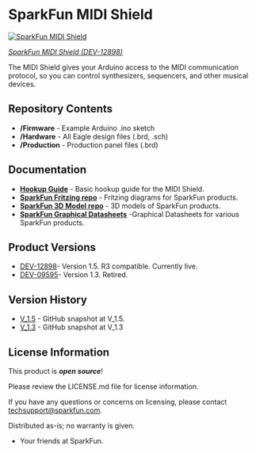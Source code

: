SparkFun MIDI Shield
====================

[![SparkFun MIDI Shield](https://cdn.sparkfun.com//assets/parts/9/7/9/8/12898-05.jpg)](https://www.sparkfun.com/products/12898)

[*SparkFun MIDI Shield (DEV-12898)*](https://www.sparkfun.com/products/12898)

The MIDI Shield gives your Arduino access to the MIDI communication protocol, so you can control synthesizers, sequencers, and other musical devices.

Repository Contents
-------------------

* **/Firmware** - Example Arduino .ino sketch
* **/Hardware** - All Eagle design files (.brd, .sch)
* **/Production** - Production panel files (.brd)

Documentation
--------------
* **[Hookup Guide](https://learn.sparkfun.com/tutorials/midi-shield-hookup-guide?_ga=1.24780723.863167751.1453149924)** - Basic hookup guide for the MIDI Shield.
* **[SparkFun Fritzing repo](https://github.com/sparkfun/Fritzing_Parts)** - Fritzing diagrams for SparkFun products.
* **[SparkFun 3D Model repo](https://github.com/sparkfun/3D_Models)** - 3D models of SparkFun products. 
* **[SparkFun Graphical Datasheets](https://github.com/sparkfun/Graphical_Datasheets)** -Graphical Datasheets for various SparkFun products.

Product Versions
----------------
* [DEV-12898](https://www.sparkfun.com/products/12898)- Version 1.5. R3 compatible. Currently live. 
* [DEV-09595](https://www.sparkfun.com/products/retired/9595)- Version 1.3. Retired. 

Version History
---------------
* [V_1.5](https://github.com/sparkfun/MIDI_Shield/tree/V_1.5) - GitHub snapshot at V_1.5. 
* [V_1.3](https://github.com/sparkfun/MIDI_Shield/tree/v1.3) - GitHub snapshot at V_1.3

License Information
-------------------

This product is _**open source**_! 

Please review the LICENSE.md file for license information. 

If you have any questions or concerns on licensing, please contact techsupport@sparkfun.com.

Distributed as-is; no warranty is given.

- Your friends at SparkFun.
